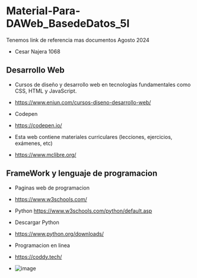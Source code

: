 # Material-Para-DAWeb_BasedeDatos_5I
Tenemos link de referencia mas documentos Agosto 2024
- Cesar Najera 1068
## Desarrollo Web

- Cursos de diseño y desarrollo web en tecnologías fundamentales como CSS, HTML y JavaScript.
- https://www.eniun.com/cursos-diseno-desarrollo-web/

- Codepen
- https://codepen.io/

- Esta web contiene materiales curriculares (lecciones, ejercicios, exámenes, etc)
- https://www.mclibre.org/

## FrameWork y lenguaje de programacion
- Paginas web de programacion
- https://www.w3schools.com/
- Python https://www.w3schools.com/python/default.asp
- Descargar Python
- https://www.python.org/downloads/

- Programacion en linea
- https://coddy.tech/
- ![image](https://github.com/user-attachments/assets/98417cb7-2746-4db4-bf6b-97d98bd61111)

  

